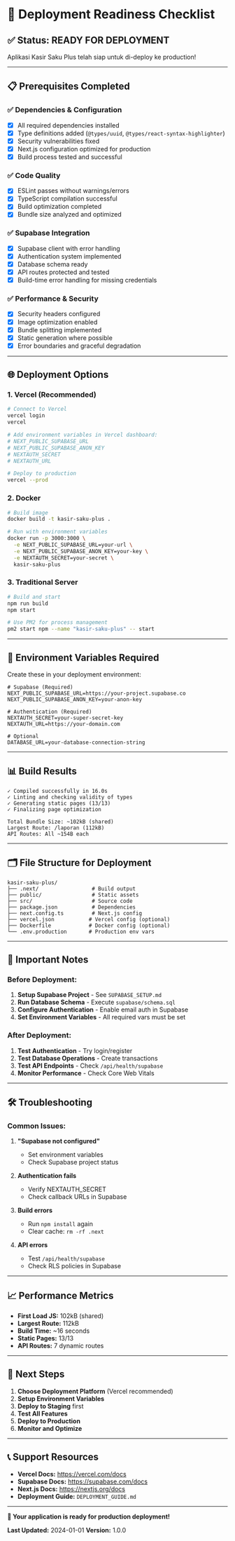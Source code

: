 # 🚀 Deployment Readiness Checklist

## ✅ **Status: READY FOR DEPLOYMENT**

Aplikasi Kasir Saku Plus telah siap untuk di-deploy ke production!

---

## 📋 **Prerequisites Completed**

### ✅ **Dependencies & Configuration**
- [x] All required dependencies installed
- [x] Type definitions added (`@types/uuid`, `@types/react-syntax-highlighter`)
- [x] Security vulnerabilities fixed
- [x] Next.js configuration optimized for production
- [x] Build process tested and successful

### ✅ **Code Quality**
- [x] ESLint passes without warnings/errors
- [x] TypeScript compilation successful
- [x] Build optimization completed
- [x] Bundle size analyzed and optimized

### ✅ **Supabase Integration**
- [x] Supabase client with error handling
- [x] Authentication system implemented
- [x] Database schema ready
- [x] API routes protected and tested
- [x] Build-time error handling for missing credentials

### ✅ **Performance & Security**
- [x] Security headers configured
- [x] Image optimization enabled
- [x] Bundle splitting implemented
- [x] Static generation where possible
- [x] Error boundaries and graceful degradation

---

## 🌐 **Deployment Options**

### 1. **Vercel (Recommended)**
```bash
# Connect to Vercel
vercel login
vercel

# Add environment variables in Vercel dashboard:
# NEXT_PUBLIC_SUPABASE_URL
# NEXT_PUBLIC_SUPABASE_ANON_KEY
# NEXTAUTH_SECRET
# NEXTAUTH_URL

# Deploy to production
vercel --prod
```

### 2. **Docker**
```bash
# Build image
docker build -t kasir-saku-plus .

# Run with environment variables
docker run -p 3000:3000 \
  -e NEXT_PUBLIC_SUPABASE_URL=your-url \
  -e NEXT_PUBLIC_SUPABASE_ANON_KEY=your-key \
  -e NEXTAUTH_SECRET=your-secret \
  kasir-saku-plus
```

### 3. **Traditional Server**
```bash
# Build and start
npm run build
npm start

# Use PM2 for process management
pm2 start npm --name "kasir-saku-plus" -- start
```

---

## 🔧 **Environment Variables Required**

Create these in your deployment environment:

```env
# Supabase (Required)
NEXT_PUBLIC_SUPABASE_URL=https://your-project.supabase.co
NEXT_PUBLIC_SUPABASE_ANON_KEY=your-anon-key

# Authentication (Required)
NEXTAUTH_SECRET=your-super-secret-key
NEXTAUTH_URL=https://your-domain.com

# Optional
DATABASE_URL=your-database-connection-string
```

---

## 📊 **Build Results**

```
✓ Compiled successfully in 16.0s
✓ Linting and checking validity of types
✓ Generating static pages (13/13)
✓ Finalizing page optimization

Total Bundle Size: ~102kB (shared)
Largest Route: /laporan (112kB)
API Routes: All ~154B each
```

---

## 🗂️ **File Structure for Deployment**

```
kasir-saku-plus/
├── .next/                 # Build output
├── public/                # Static assets
├── src/                   # Source code
├── package.json           # Dependencies
├── next.config.ts         # Next.js config
├── vercel.json           # Vercel config (optional)
├── Dockerfile            # Docker config (optional)
└── .env.production       # Production env vars
```

---

## 🚨 **Important Notes**

### **Before Deployment:**
1. **Setup Supabase Project** - See `SUPABASE_SETUP.md`
2. **Run Database Schema** - Execute `supabase/schema.sql`
3. **Configure Authentication** - Enable email auth in Supabase
4. **Set Environment Variables** - All required vars must be set

### **After Deployment:**
1. **Test Authentication** - Try login/register
2. **Test Database Operations** - Create transactions
3. **Test API Endpoints** - Check `/api/health/supabase`
4. **Monitor Performance** - Check Core Web Vitals

---

## 🛠️ **Troubleshooting**

### **Common Issues:**

1. **"Supabase not configured"**
   - Set environment variables
   - Check Supabase project status

2. **Authentication fails**
   - Verify NEXTAUTH_SECRET
   - Check callback URLs in Supabase

3. **Build errors**
   - Run `npm install` again
   - Clear cache: `rm -rf .next`

4. **API errors**
   - Test `/api/health/supabase`
   - Check RLS policies in Supabase

---

## 📈 **Performance Metrics**

- **First Load JS:** 102kB (shared)
- **Largest Route:** 112kB
- **Build Time:** ~16 seconds
- **Static Pages:** 13/13
- **API Routes:** 7 dynamic routes

---

## 🎯 **Next Steps**

1. **Choose Deployment Platform** (Vercel recommended)
2. **Setup Environment Variables**
3. **Deploy to Staging** first
4. **Test All Features**
5. **Deploy to Production**
6. **Monitor and Optimize**

---

## 📞 **Support Resources**

- **Vercel Docs:** https://vercel.com/docs
- **Supabase Docs:** https://supabase.com/docs
- **Next.js Docs:** https://nextjs.org/docs
- **Deployment Guide:** `DEPLOYMENT_GUIDE.md`

---

**🎉 Your application is ready for production deployment!**

**Last Updated:** 2024-01-01
**Version:** 1.0.0
